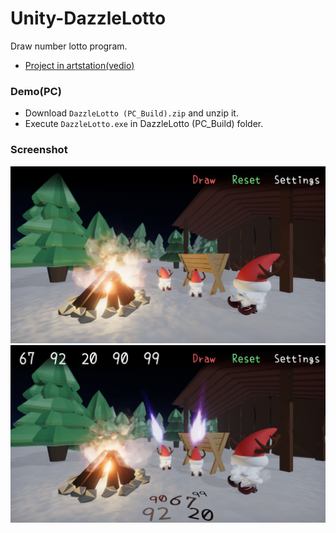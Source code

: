 # Unity-DazzleLotto
Draw number lotto program.
- [Project in artstation(vedio)](https://www.artstation.com/artwork/L2KzZ5)

### Demo(PC)
- Download `DazzleLotto (PC_Build).zip` and unzip it.
- Execute `DazzleLotto.exe` in DazzleLotto (PC_Build) folder.

### Screenshot
![ss01](https://github.com/uhbgvfre/Unity-DazzleLotto/blob/master/Pictures/DLSS01.png)
![ss02](https://github.com/uhbgvfre/Unity-DazzleLotto/blob/master/Pictures/DLSS02.png)
